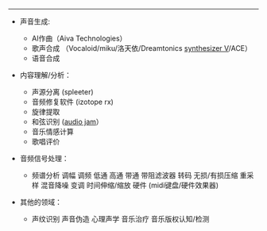 ---

* 声音生成:

  * AI作曲（Aiva Technologies）
  * 歌声合成 （Vocaloid/miku/洛天依/Dreamtonics [synthesizer V](https://search.bilibili.com/all?from_source=webcommentline_search&keyword=synthesizer%20V&seid=18043281246337643520)/ACE）
  * 语音合成

* 内容理解/分析： 

  * 声源分离 (spleeter)
  * 音频修复软件 (izotope rx)
  * 旋律提取
  * 和弦识别 ([audio jam](https://search.bilibili.com/all?from_source=webcommentline_search&keyword=audio%20jam&seid=18043281246337643520)）
  * 音乐情感计算
  * 歌唱评价
* 音频信号处理： 

  * 频谱分析 调幅 调频 低通 高通 带通 带阻滤波器 转码 无损/有损压缩 重采样 混音降噪 变调 时间伸缩/缩放 硬件 (midi键盘/硬件效果器)
* 其他的领域： 

  * 声纹识别 声音伪造 心理声学 音乐治疗 音乐版权认知/检测
